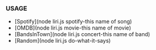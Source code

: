 ### USAGE
* [Spotify](node liri.js spotify-this name of song)
* [OMDB](node liri.js movie-this name of movie)
* [BandsInTown](node liri.js concert-this name of band)
* [Random](node liri.js do-what-it-says)